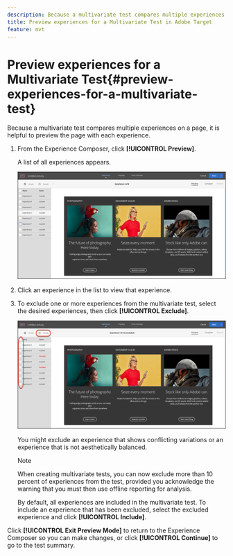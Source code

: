 ```yaml
---
description: Because a multivariate test compares multiple experiences on a page, it is helpful to preview the page with each experience.
title: Preview experiences for a Multivariate Test in Adobe Target
feature: mvt
---
```


# Preview experiences for a Multivariate Test{#preview-experiences-for-a-multivariate-test}

Because a multivariate test compares multiple experiences on a page, it is helpful to preview the page with each experience.

1. From the Experience Composer, click **[!UICONTROL Preview]**.

   A list of all experiences appears.

   ![](assets/preview.png)

1. Click an experience in the list to view that experience.

1. To exclude one or more experiences from the multivariate test, select the desired experiences, then click **[!UICONTROL Exclude]**.

   ![Exclude experiences](/help/c-activities/c-multivariate-testing/t-create-multivariate-test/assets/preview-mvt-exclude.png)

   You might exclude an experience that shows conflicting variations or an experience that is not aesthetically balanced.

   >[!NOTE]
   >
   >When creating multivariate tests, you can now exclude more than 10 percent of experiences from the test, provided you acknowledge the warning that you must then use offline reporting for analysis.

   By default, all experiences are included in the multivariate test. To include an experience that has been excluded, select the excluded experience and click **[!UICONTROL Include]**. 

Click **[!UICONTROL Exit Preview Mode]** to return to the Experience Composer so you can make changes, or click **[!UICONTROL Continue]** to go to the test summary. 

